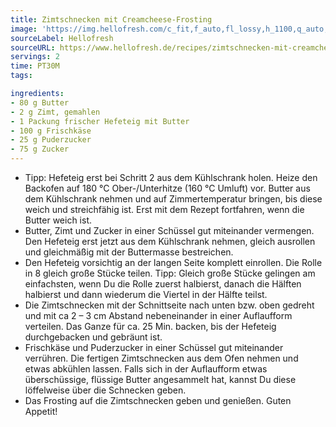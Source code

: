 ```yaml
---
title: Zimtschnecken mit Creamcheese-Frosting
image: 'https://img.hellofresh.com/c_fit,f_auto,fl_lossy,h_1100,q_auto,w_2600/hellofresh_s3/image/zimtschnecken-mit-creamcheese-frosting-f9b38e23.jpg'
sourceLabel: Hellofresh
sourceURL: https://www.hellofresh.de/recipes/zimtschnecken-mit-creamcheese-frosting-61a61ee1f52974038749988d
servings: 2
time: PT30M
tags:

ingredients:
- 80 g Butter
- 2 g Zimt, gemahlen
- 1 Packung frischer Hefeteig mit Butter
- 100 g Frischkäse
- 25 g Puderzucker
- 75 g Zucker
---
```


- Tipp: Hefeteig erst bei Schritt 2 aus dem Kühlschrank holen. Heize den Backofen auf 180 °C Ober-/Unterhitze (160 °C Umluft) vor. Butter aus dem Kühlschrank nehmen und auf Zimmertemperatur bringen, bis diese weich und streichfähig ist. Erst mit dem Rezept fortfahren, wenn die Butter weich ist.
- Butter, Zimt und Zucker in einer Schüssel gut miteinander vermengen. Den Hefeteig erst jetzt aus dem Kühlschrank nehmen, gleich ausrollen und gleichmäßig mit der Buttermasse bestreichen.
- Den Hefeteig vorsichtig an der langen Seite komplett einrollen. Die Rolle in 8 gleich große Stücke teilen. Tipp: Gleich große Stücke gelingen am einfachsten, wenn Du die Rolle zuerst halbierst, danach die Hälften halbierst und dann wiederum die Viertel in der Hälfte teilst.
- Die Zimtschnecken mit der Schnittseite nach unten bzw. oben gedreht und mit ca 2 – 3 cm Abstand nebeneinander in einer Auflaufform verteilen. Das Ganze für ca. 25 Min. backen, bis der Hefeteig durchgebacken und gebräunt ist.
- Frischkäse und Puderzucker in einer Schüssel gut miteinander verrühren. Die fertigen Zimtschnecken aus dem Ofen nehmen und etwas abkühlen lassen. Falls sich in der Auflaufform etwas überschüssige, flüssige Butter angesammelt hat, kannst Du diese löffelweise über die Schnecken geben.
- Das Frosting auf die Zimtschnecken geben und genießen. Guten Appetit!
